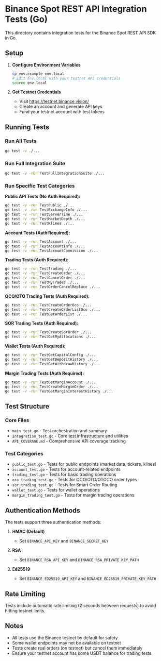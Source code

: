 # Binance Spot REST API Integration Tests (Go)

This directory contains integration tests for the Binance Spot REST API SDK in Go.

## Setup

1. **Configure Environment Variables**
   ```bash
   cp env.example env.local
   # Edit env.local with your testnet API credentials
   source env.local
   ```

2. **Get Testnet Credentials**
   - Visit https://testnet.binance.vision/
   - Create an account and generate API keys
   - Fund your testnet account with test tokens

## Running Tests

### Run All Tests
```bash
go test -v ./...
```

### Run Full Integration Suite
```bash
go test -v -run TestFullIntegrationSuite ./...
```

### Run Specific Test Categories

**Public API Tests (No Auth Required):**
```bash
go test -v -run TestPublic ./...
go test -v -run TestExchangeInfo ./...
go test -v -run TestServerTime ./...
go test -v -run TestMarketDepth ./...
go test -v -run TestKlines ./...
```

**Account Tests (Auth Required):**
```bash
go test -v -run TestAccount ./...
go test -v -run TestAccountInfo ./...
go test -v -run TestAccountCommission ./...
```

**Trading Tests (Auth Required):**
```bash
go test -v -run TestTrading ./...
go test -v -run TestCreateOrder ./...
go test -v -run TestCancelOrder ./...
go test -v -run TestMyTrades ./...
go test -v -run TestOrderCancelReplace ./...
```

**OCO/OTO Trading Tests (Auth Required):**
```bash
go test -v -run TestCreateOrderOco ./...
go test -v -run TestCreateOrderListOco ./...
go test -v -run TestGetOrderList ./...
```

**SOR Trading Tests (Auth Required):**
```bash
go test -v -run TestCreateSorOrder ./...
go test -v -run TestGetMyAllocations ./...
```

**Wallet Tests (Auth Required):**
```bash
go test -v -run TestGetCapitalConfig ./...
go test -v -run TestGetDepositHistory ./...
go test -v -run TestGetWithdrawHistory ./...
```

**Margin Trading Tests (Auth Required):**
```bash
go test -v -run TestGetMarginAccount ./...
go test -v -run TestCreateMarginOrder ./...
go test -v -run TestGetMarginInterestHistory ./...
```

## Test Structure

### Core Files
- `main_test.go` - Test orchestration and summary
- `integration_test.go` - Core test infrastructure and utilities
- `API_COVERAGE.md` - Comprehensive API coverage tracking

### Test Categories
- `public_test.go` - Tests for public endpoints (market data, tickers, klines)
- `account_test.go` - Tests for account-related endpoints
- `trading_test.go` - Tests for basic trading operations
- `oco_trading_test.go` - Tests for OCO/OTO/OTOCO order types
- `sor_trading_test.go` - Tests for Smart Order Routing
- `wallet_test.go` - Tests for wallet operations
- `margin_trading_test.go` - Tests for margin trading operations

## Authentication Methods

The tests support three authentication methods:

1. **HMAC (Default)**
   - Set `BINANCE_API_KEY` and `BINANCE_SECRET_KEY`

2. **RSA**
   - Set `BINANCE_RSA_API_KEY` and `BINANCE_RSA_PRIVATE_KEY_PATH`

3. **Ed25519**
   - Set `BINANCE_ED25519_API_KEY` and `BINANCE_ED25519_PRIVATE_KEY_PATH`

## Rate Limiting

Tests include automatic rate limiting (2 seconds between requests) to avoid hitting testnet limits.

## Notes

- All tests use the Binance testnet by default for safety
- Some wallet endpoints may not be available on testnet
- Tests create real orders (on testnet) but cancel them immediately
- Ensure your testnet account has some USDT balance for trading tests